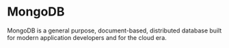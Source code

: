 # MongoDB

MongoDB is a general purpose, document-based, distributed database built for modern application developers and for the cloud era.
